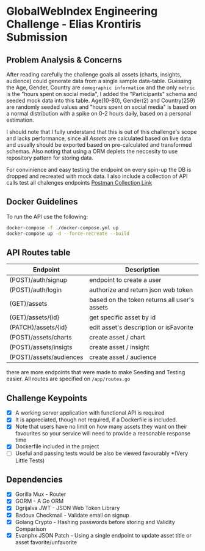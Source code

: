 # GlobalWebIndex Engineering Challenge - Elias Krontiris Submission

## Problem Analysis & Concerns

After reading carefully the challenge goals all assets (charts, insights, audience) could generate data from a single sample data-table. Guessing the Age, Gender, Country are `demographic information` and the only `metric` is the "hours spent on social media", I added the "Participants" schema and seeded mock data into this table.
Age(10-80), Gender(2) and Country(259) are randomly seeded values and "hours spent on social media" is based on a normal distribution with a spike on 0-2 hours daily, based on a personal estimation.

I should note that I fully understand that this is out of this challenge's scope and lacks performance, since all *Assets* are calculated based on live data and usually should be exported based on pre-calculated and transformed schemas.
Also noting that using a ORM deplets the neccesity to use repository pattern for storing data.

For convinience and easy testing the endpoint on every spin-up the DB is dropped and recreated with mock data.
I also include a collection of API calls test all chalenges endpoints [Postman Collection Link](https://www.getpostman.com/collections/dd8e929f0dd1124fbb3a)

## Docker Guidelines

To run the API use the following:

```bash
docker-compose -f ./docker-compose.yml up
docker-compose up -d --force-recreate --build
```

## API Routes table

Endpoint                                        | Description
------------                                    | -------------
(POST)/auth/signup                              | endpoint to create a user
(POST)/auth/login                               | authorize and return json web token
(GET)/assets                                    | based on the token returns all user's assets
(GET)/assets/{id}                               | get specific asset by id
(PATCH)/assets/{id}                             | edit asset's description or isFavorite
(POST)/assets/charts                            | create asset / chart
(POST)/assets/insigts                           | create asset / insight
(POST)/assets/audiences                         | create asset / audience

there are more endpoints that were made to make Seeding and Testing easier. All routes are specified on `/app/routes.go`

## Challenge Keypoints

- [x] A working server application with functional API is required
- [x] It is appreciated, though not required, if a Dockerfile is included.
- [x] Note that users have no limit on how many assets they want on their favourites so your service will need to provide a reasonable response time
- [x] Dockerfile included in the project
- [ ] Useful and passing tests would be also be viewed favourably *(Very Little Tests)

## Dependencies

- [x] Gorilla Mux - Router
- [x] GORM - A Go ORM
- [x] Dgrijalva JWT - JSON Web Token Library
- [x] Badoux Checkmail - Validate email on signup
- [x] Golang Crypto - Hashing passwords before storing  and Validity Comparison
- [x] Evanphx JSON Patch - Using a single endpoint to update asset title or asset favorite/unfavorite
